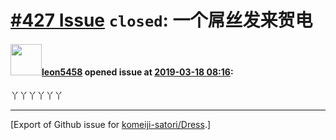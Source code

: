 # [\#427 Issue](https://github.com/komeiji-satori/Dress/issues/427) `closed`: 一个屌丝发来贺电

#### <img src="https://avatars.githubusercontent.com/u/30170144?u=621400927173b013f5dd6ac9c33e8cea3f1f2c2d&v=4" width="50">[leon5458](https://github.com/leon5458) opened issue at [2019-03-18 08:16](https://github.com/komeiji-satori/Dress/issues/427):

丫丫丫丫丫丫




-------------------------------------------------------------------------------



[Export of Github issue for [komeiji-satori/Dress](https://github.com/komeiji-satori/Dress).]

